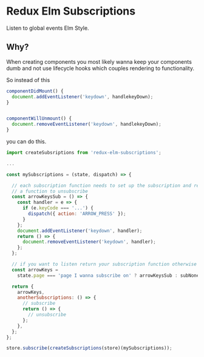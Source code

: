 # Redux Elm Subscriptions

Listen to global events Elm Style.

## Why?

When creating components you most likely wanna keep your components dumb
and not use lifecycle hooks which couples rendering to functionality.

So instead of this

```js
componentDidMount() {
  document.addEventListener('keydown', handlekeyDown);
}


componentWillUnmount() {
  document.removeEventListener('keydown', handlekeyDown);
}
```

you can do this.

```js
import createSubsriptions from 'redux-elm-subscriptions';

...

const mySubscriptions = (state, dispatch) => {

  // each subscription function needs to set up the subscription and return
  // a function to unsubscribe
  const arrowKeysSub = () => {
    const handler = e => {
      if (e.keyCode === '...') {
        dispatch({ action: 'ARROW_PRESS' });
      }
    };
    document.addEventListener('keydown', handler);
    return () => {
      document.removeEventListener('keydown', handler);
    };
  };

  // if you want to listen return your subscription function otherwise use null
  const arrowKeys =
    state.page === 'page I wanna subscribe on' ? arrowKeysSub : subNone;

  return {
    arrowKeys,
    anotherSubscriptions: () => {
      // subscribe
      return () => {
        // unsubscribe
      };
    },
  };
};

store.subscribe(createSubscriptions(store)(mySubscriptions));

```
